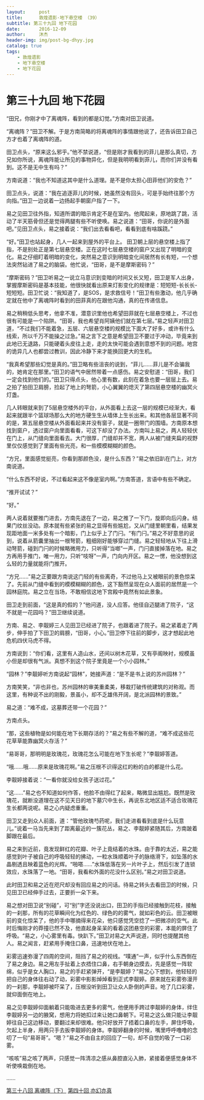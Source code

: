 ```yaml
---
layout:     post
title:      敦煌遗影·地下悬空楼 （39）
subtitle: 第三十九回 地下花园
date:       2016-12-09
author:     沐杰
header-img: img/post-bg-dhyy.jpg
catalog: true
tags:
    - 敦煌遗影
    - 地下悬空楼
    - 地下花园
---
```

# 第三十九回 地下花园

“田兄，你刚才中了离魂阵，看到的都是幻觉。”方南对田卫说道。

“离魂阵？”田卫不解。于是方南简略的将离魂阵的事情跟他说了，还告诉田卫自己方才也着了离魂阵的道。

田卫点头，“原来这么邪乎。”他不禁说道，“但是刚才我看到的菲儿是那么真切，方兄如你所说，离魂阵能让所见的事物异化，但是我明明看到菲儿，而你们并没有看到。这不是无中生有吗？”

方南说道：“我也不知道这其中是什么道理。是不是你太担心田菲他们的安危？”

田卫点头，说道：“我在追逐菲儿的时候，她虽然没有回头，可是手始终往那个方向指。”田卫一边说着一边扬起手朝窗户指了一下。

易之见田卫往外指，知道所谓的暗示肯定不是在室内。他爬起来，原地跳了跳，活动了半天筋骨但还是觉得两腿有些不听使唤。易之说道：“田哥，你说的是外面吧。”见田卫点头，易之接着说：“我们出去看看吧，看看到底有啥蹊跷。”

“好。”田卫也站起身，几人一起来到屋外的平台上。 田卫朝上层的悬空楼上指了指，不是别处正是第七层悬空楼。正在这时七层悬空楼的窗户又出现了明暗的变化。易之仔细盯着明暗的变化，突然易之意识到明暗变化间居然有长有短，一个想法突然钻进了易之的脑袋。他忙说，“田哥，是不是摩斯密码？”

“摩斯密码？”田卫听易之一说立马意识到变暗的时间又长又短，田卫是军人出身，掌握摩斯密码是基本技能，他很快就看出原来灯影变化的规律是：短短短-长长长-短短短。田卫忙说：“我知道了，是SOS，是求救信号！”田卫有些激动，他几乎确定就在他中了离魂阵时看到的田菲真的在跟他沟通，真的在传递信息。

易之稍稍低头思考，他拿不准，潜意识里他也希望田菲就在七层悬空楼上，不过也很有可能是一个陷阱。“田哥，我也希望肖阿姨他们就在第七层。”易之轻声对田卫道，“不过我们不能着急，五层、六层悬空楼的规模比下面大了好多，或许有什么线索，所以千万不能操之过急。”易之言下之意是希望田卫不要过于冲动，毕竟来到此地已无退路，只能硬着头皮往上走，走的太快可能会遇到意想不到的问题。地宫的诡异几人也都尝过教训，因此冷静下来才能换回更大的生机。

“我真希望那些幻觉是真的。”田卫略有些沮丧的说到，“菲儿……菲儿是不会骗我的，她肯定在那里。”田卫的语气中居然带着一点感伤。易之安慰道：“田哥，我们一定会找到他们的。”田卫只得点头，他心里有数，此刻在着急也要一层层上去。易之拍了拍田卫肩膀，捡起了地上的弩箭，小心翼翼的熄灭了第四层悬空楼的幽冥火灯盏。

几人转眼就来到了5层悬空楼外的平台，从外面看上去这一层的规模已经渐大，看起来就跟半个篮球场那么大的地方硬生生从墙体上生长出来。和其他各层显著不同的是，第五层悬空楼从外面看起来并没有窗子，就是一圈带门的围墙。方南原本想找到窗户，透过窗户向里面看看，可这下却没了办法。方南叫上易之，两人轻轻伏在门上，从门缝向里面看去。大门很厚，门缝却并不宽，两人从被门缝夹扁的视野里仅仅感觉到了里面有些光亮，和一些模模糊糊的颜色。

“方兄，里面感觉挺亮，你看到那颜色没，是什么东西？”易之依旧趴在门上，对方南说道。

“什么东西不好说，不过看起来这不像是室内啊。”方南答道，言语中有些不确定。

“推开试试？”

“好。”

两人说着就要推门进去，方南先退在了一边，易之推了一下门，旋即向后闪身。结果门纹丝没动。原本就有些紧张的易之显得有些尴尬，又从门缝里朝里看，结果发现距地面一米多处有一个暗影，门上似乎上了门闩。“有门闩。”易之不好意思的说到，说着从箭囊里抽出一根弩箭，粗细刚好能够穿过门缝。易之轻轻地从下往上滑动弩箭，碰到门闩的时候略微用力，只听得“当啷”一声，门闩直接掉落在地。易之方再用手推门，唯一用力，只听“吱呀”一声，门向内开区。易之一愣，他没想到这么轻的力量就能将门推开。

“方兄……”易之正要跟方南说这门轻的有些离奇，不过他马上又被眼前的景色惊呆了。先前从门缝中看到的模模糊糊的颜色，这下豁然呈现在众人面前的居然是一个园林庭院。易之立在当场，不敢相信这地下宫殿中竟然有如此景象。

田卫走到前面，“这是真的假的？”他问道，没人应答。他径自迈腿进了院子，“这不就是一花园吗？”田卫继续说道。

方南、易之、李靓婷三人见田卫已经进了院子，也跟着进了院子。易之紧着走了两步，伸手拍了下田卫的肩膀，“田哥，小心。”田卫停下往前的脚步，这才想起此地危机四伏马虎不得。

方南说到：“你们看，这里有人造山水，还间以树木花草，又有亭阁映衬，规模虽小但是却很有气派。真想不到这个院子里竟是一个小小园林。”

“园林？”李靓婷听方南说起“园林”，她接声道：“是不是书上说的苏州园林？”

方南笑笑，“非也非也，苏州园林的审美重柔美，移栽打破传统建筑的对称观。而这里，有种说不出的刚毅，景虽小，却不乏雄伟开阔，是北派园林的景致。”

易之道：“难不成，这墓葬还带一个花园？”

方南点头。

“那，这些植物是如何能在地下长期存活的？”易之有些不解的道，“难不成这些花花草草能靠幽冥火存活？”

“易哥哥，那明明是玫瑰花，玫瑰花怎么可能在地下生长呢？”李靓婷答道。

“哦……哦……原来是玫瑰花啊。”易之压根不识得这红的粉的白的都是什么花。

李靓婷接着说：“一看你就没给女孩子送过花。”

“这……”易之也不知道如何作答，他脸不由得红了起来，略微显出尴尬。既然是玫瑰花，就断没道理在这不见天日的地下墓穴中生长，再说东北地区适不适合玫瑰花生长都两说呢。易之心内疑虑重重。

田卫又走到众人前面，道：“管他玫瑰芍药呢，我们走进看看到底是什么玩意儿。”说着一马当先来到了距离最近的一簇花丛，易之、李靓婷紧随其后，方南跛着脚跟在最后。

易之来到近前，竟发现鲜红的花瓣、叶子上竟结着的水珠。由于靠的太近，易之能感觉到叶子被自己的呼吸轻轻的拂动，一粒水珠顺着叶子的脉络滑下，如坠落的水晶剔透且映着蓝色的光辉。“啪嗒……”水珠低落在另一片叶子上，然后引发了连锁效应，水珠落了一地。“田哥，我看和外面的花没什么区别。”易之对田卫说道。

此时田卫和易之近在咫尺却没有回应易之的问话。待易之转头去看田卫的时候，只见田卫已经伸手过去，正要折一朵下来。

易之想对田卫说“别碰”，可“别”字还没说出口，田卫的手指已经接触到花枝，接触的一刹那，所有的花草瞬间化为红色的、绿色的的雾气，就如彩色的云。田卫被眼前的变化惊呆了，他的手中哪摘得来花朵，他只感觉凭空捻了一把微凉的空气。此时后悔刚才的莽撞已然不及，他直起身呆呆的看着这团悬空的彩雾，本能的屏住了呼吸。“易之，小心雾里有毒。快趴下。”田卫对易之大声说道，同时也提醒其他人。易之闻言，赶紧用手掩住口鼻，迅速地伏在地上。

彩雾迅速弥漫了四周的空间，阻挡了易之的视线。“噗通”一声，似乎什么东西倒在了易之身边。易之用左手扯着上衣捂住口鼻，右手朝身边摸去，先是感觉一阵软绵，似乎是女人胸口，易之的手赶紧弹开，“是李靓婷？”易之心下想到，他轻轻的把自己的身体往右动了动，彩雾中影影焯焯看到正式李靓婷。原来就在彩雾弥漫开的一刹那，李靓婷被吓呆了，压根没听到田卫让众人卧倒的声音。呛了几口彩雾，就仰面倒在地上。

易之见李靓婷仰面躺着只能吸进去更多的雾气，他便用手跨过李靓婷的身体，绊住李靓婷另一边的腋窝，想用力将她扣过来让她口鼻朝下。可易之这么做只能让李靓婷往自己这边移动，要翻过来却很难。他只好放开了捂着口鼻的左手，屏住呼吸，欠起上半身，用两只手去扳李靓婷的身体。李靓婷翻身的时候，嘴里呼呼噜噜的念叨了一句“易哥哥”。“嗯？”易之不由自主的回应了一句，却不自觉的吸了一口彩雾。

“咳咳”易之咳了两声，只感觉一阵清凉之感从鼻腔直沁入肺，紧接着便感觉身体不听使唤栽倒在地。

……

[第三十八回 离魂阵（下）](http://www.jianshu.com/p/109cee5495b1)
[第四十回 亦幻亦真](http://www.jianshu.com/p/1683c4cbdaf5)

